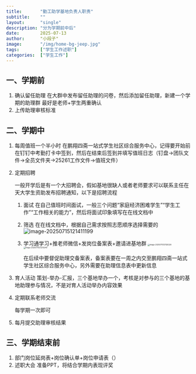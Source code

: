 ```yaml
---
title:       "勤工助学基地负责人职责"
subtitle:    ""
layout:      "single"
description: "分为学期前中后"
date:        2025-07-13
author:      "小段子"
image:       "/img/home-bg-jeep.jpg"
tags:        ["学生工作述职"]
categories:  ["学生工作"]
---
```


## 一、学期前

1. 确认留任助理
   在大群中发布留任助理的问卷，然后添加留任助理，新建一个学期的助理群
   最好是老师+学生两重确认
2. 上传助理审核标准

## 二、学期中

1. 每周值班一个半小时
   在鹏翔四斋一站式学生社区综合服务中心，记得要开始前在钉钉中考勤打卡中签到，然后在结束后签到并填写值班日志（钉盘->团队文件->全员文件夹->25261工作文件->值班文件）

2. 定期招聘

   一般开学后是有一个大招聘会，假如基地很缺人或者老师要求可以联系主任在天大学生资助发布招聘通知，以下是招聘流程

   1. 面试
      在自己值班时间面试，一般三个问题“家庭经济困难学生”“学生工作”“工作相关的能力”，然后将面试印象填写在在线文档中

   2. 筛选
      在在线文档中，根据自己需求按照志愿顺序选择需要的
      ![image-20250715121411199](C:\Users\26517\AppData\Roaming\Typora\typora-user-images\image-20250715121411199.png)

   3. 学习通学习+推老师微信+发岗位备案表+邀请进基地群
      <img src="C:\Users\26517\AppData\Roaming\Typora\typora-user-images\image-20250715121126328.png" alt="image-20250715121126328" style="zoom:33%;" /><img src="C:\Users\26517\AppData\Roaming\Typora\typora-user-images\image-20250715121210249.png" alt="image-20250715121210249" style="zoom:33%;" />

      在后续中要督促助理交备案表，备案表要在一周之内交至鹏翔四斋一站式学生社区综合服务中心，另外需要在助理信息表中更新信息

3. 育人活动
   策划-举办-汇报，三个基地举办一个，考核是对参与的三个基地的基地助理参与情况，不是对育人活动举办内容效果

4. 定期联系老师交流

   每学期一次即可

5. 每月提交助理审核结果

## 三、学期结束前

1. 部门岗位延岗表+岗位确认单+岗位申请表（）
2. 述职大会
   准备PPT，将结合学期内表现评奖